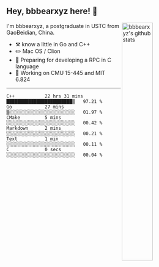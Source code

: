 ## Hey, bbbearxyz here! :wave:

<img align="right" alt="bbbearxyz's github stats" width="40%" src="https://github-readme-stats.vercel.app/api?username=bbbearxyz&show_icons=true">

I'm bbbearxyz, a postgraduate in USTC from GaoBeidian, China.

-   :hammer_and_pick:    know a little in Go and C++
-   :pencil2: Mac OS / Clion
-   :seedling: Preparing for developing a RPC in C language 
-   :thinking: Working on CMU 15-445 and MIT 6.824
---
<!--START_SECTION:waka-->

```text
C++           22 hrs 31 mins  ████████████████████████▒   97.21 %
Go            27 mins         ▒░░░░░░░░░░░░░░░░░░░░░░░░   01.97 %
CMake         5 mins          ░░░░░░░░░░░░░░░░░░░░░░░░░   00.42 %
Markdown      2 mins          ░░░░░░░░░░░░░░░░░░░░░░░░░   00.21 %
Text          1 min           ░░░░░░░░░░░░░░░░░░░░░░░░░   00.11 %
C             0 secs          ░░░░░░░░░░░░░░░░░░░░░░░░░   00.04 %
```

<!--END_SECTION:waka-->
